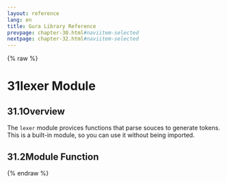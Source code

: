 ```yaml
---
layout: reference
lang: en
title: Gura Library Reference
prevpage: chapter-30.html#naviitem-selected
nextpage: chapter-32.html#naviitem-selected
---
```

{% raw %}
<h1><span class="caption-index-1">31</span>lexer Module</h1>
<h2><span class="caption-index-2">31.1</span><a name="anchor-31-1"></a>Overview</h2>
<p>
The <code class="highlighter-rouge">lexer</code> module provices functions that parse souces to generate tokens. This is a built-in module, so you can use it without being imported.
</p>
<h2><span class="caption-index-2">31.2</span><a name="anchor-31-2"></a>Module Function</h2>
{% endraw %}
